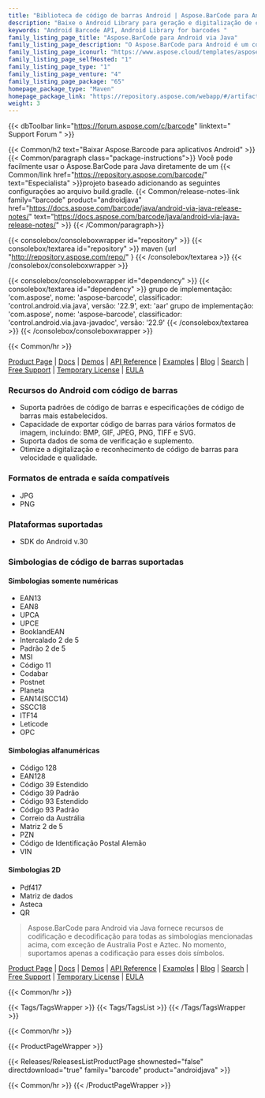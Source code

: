 ```yaml
---
title: "Biblioteca de código de barras Android | Aspose.BarCode para Android"
description: "Baixe o Android Library para geração e digitalização de códigos de barras que suporta códigos de barras 1D, 2D e postais. A Android Barcode API permite que os desenvolvedores personalizem os códigos especificando diferentes simbologias,"
keywords: "Android Barcode API, Android Library for barcodes "
family_listing_page_title: "Aspose.BarCode para Android via Java"
family_listing_page_description: "O Aspose.BarCode para Android é um componente de geração e reconhecimento de código de barras robusto e confiável, escrito em Java, que permite aos desenvolvedores adicionar rápida e facilmente a funcionalidade de geração e reconhecimento de código de barras aos seus aplicativos Java."
family_listing_page_iconurl: "https://www.aspose.cloud/templates/aspose/App_Themes/V3/images/barcode/272x272/aspose_barcode-for-java-min.png"
family_listing_page_selfHosted: "1"
family_listing_page_type: "1"
family_listing_page_venture: "4"
family_listing_page_package: "65"
homepage_package_type: "Maven"
homepage_package_link: "https://repository.aspose.com/webapp/#/artifacts/browse/tree/General/repo/com/aspose/aspose-barcode"
weight: 3
---
```


{{< dbToolbar link="https://forum.aspose.com/c/barcode" linktext=" Support Forum " >}}

{{< Common/h2 text="Baixar Aspose.Barcode para aplicativos Android"  >}}
{{< Common/paragraph class="package-instructions">}}
Você pode facilmente usar o Aspose.BarCode para Java diretamente de um
{{< Common/link href="https://repository.aspose.com/barcode/" text="Especialista"  >}}projeto baseado adicionando as seguintes configurações ao arquivo build.gradle.
{{< Common/release-notes-link family="barcode" product="androidjava" href="https://docs.aspose.com/barcode/java/android-via-java-release-notes/" text="https://docs.aspose.com/barcode/java/android-via-java-release-notes/"  >}}
{{< /Common/paragraph>}}

{{< consolebox/consoleboxwrapper id="repository" >}}
{{< consolebox/textarea id="repository" >}}
maven {url "http://repository.aspose.com/repo/" }
{{< /consolebox/textarea >}}
{{< /consolebox/consoleboxwrapper >}}

{{< consolebox/consoleboxwrapper id="dependency" >}}
{{< consolebox/textarea id="dependency" >}}
grupo de implementação: 'com.aspose', nome: 'aspose-barcode', classificador: 'control.android.via.java', versão: '22.9', ext: 'aar'
grupo de implementação: 'com.aspose', nome: 'aspose-barcode', classificador: 'control.android.via.java-javadoc', versão: '22.9'
{{< /consolebox/textarea >}}
{{< /consolebox/consoleboxwrapper >}}

{{< Common/hr >}}

[Product Page](https://products.aspose.com/barcode/android-java/) | [Docs](https://docs.aspose.com/barcode/androidjava/) | [Demos](https://products.aspose.app/barcode/family) | [API Reference](https://reference.aspose.com/barcode/java) | [Examples](https://github.com/aspose-barcode/Aspose.BarCode-for-Java) | [Blog](https://blog.aspose.com/category/barcode/) | [Search](https://search.aspose.com/) | [Free Support](https://forum.aspose.com/c/barcode) | [Temporary License](https://purchase.aspose.com/temporary-license) | [EULA](https://about.aspose.com/legal/eula/)

### Recursos do Android com código de barras

- Suporta padrões de código de barras e especificações de código de barras mais estabelecidos.
- Capacidade de exportar código de barras para vários formatos de imagem, incluindo: BMP, GIF, JPEG, PNG, TIFF e SVG.
- Suporta dados de soma de verificação e suplemento.
- Otimize a digitalização e reconhecimento de código de barras para velocidade e qualidade.

### Formatos de entrada e saída compatíveis

- JPG
- PNG

### Plataformas suportadas

- SDK do Android v.30

### Simbologias de código de barras suportadas

#### Simbologias somente numéricas

- EAN13
- EAN8
- UPCA
- UPCE
- BooklandEAN
- Intercalado 2 de 5
- Padrão 2 de 5
- MSI
- Código 11
- Codabar
- Postnet
- Planeta
- EAN14(SCC14)
- SSCC18
- ITF14
- Leticode
- OPC

#### Simbologias alfanuméricas

- Código 128
- EAN128
- Código 39 Estendido
- Código 39 Padrão
- Código 93 Estendido
- Código 93 Padrão
- Correio da Austrália
- Matriz 2 de 5
- PZN
- Código de Identificação Postal Alemão
- VIN

#### Simbologias 2D

- Pdf417
- Matriz de dados
- Asteca
- QR

> Aspose.BarCode para Android via Java fornece recursos de codificação e decodificação para todas as simbologias mencionadas acima, com exceção de Australia Post e Aztec. No momento, suportamos apenas a codificação para esses dois símbolos.

[Product Page](https://products.aspose.com/barcode/android-java/) | [Docs](https://docs.aspose.com/barcode/androidjava/) | [Demos](https://products.aspose.app/barcode/family) | [API Reference](https://reference.aspose.com/barcode/java) | [Examples](https://github.com/aspose-barcode/Aspose.BarCode-for-Java) | [Blog](https://blog.aspose.com/category/barcode/) | [Search](https://search.aspose.com/) | [Free Support](https://forum.aspose.com/c/barcode) | [Temporary License](https://purchase.aspose.com/temporary-license) | [EULA](https://about.aspose.com/legal/eula/)

{{< Common/hr >}}

{{< Tags/TagsWrapper >}}
{{< Tags/TagsList >}}
{{< /Tags/TagsWrapper >}}

{{< Common/hr >}}

{{< ProductPageWrapper >}}

<!-- ReleasesListProductPage-->

{{< Releases/ReleasesListProductPage shownested="false"  directdownload="true" family="barcode" product="androidjava" >}}

<!-- /ReleasesListProductPage-->

{{< Common/hr >}}
{{< /ProductPageWrapper >}}

